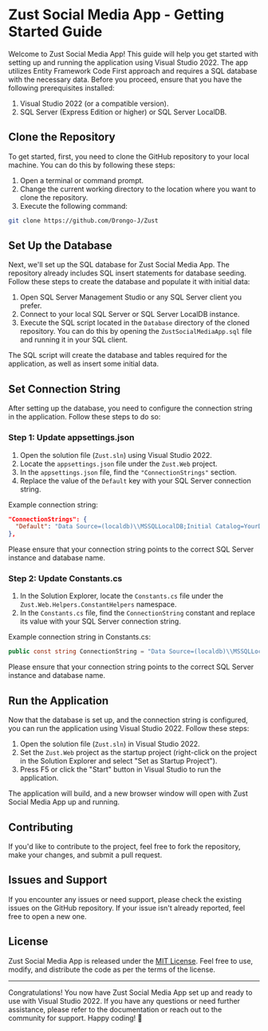 # Zust Social Media App - Getting Started Guide

Welcome to Zust Social Media App! This guide will help you get started with setting up and running the application using Visual Studio 2022. The app utilizes Entity Framework Code First approach and requires a SQL database with the necessary data. Before you proceed, ensure that you have the following prerequisites installed:

1. Visual Studio 2022 (or a compatible version).
2. SQL Server (Express Edition or higher) or SQL Server LocalDB.

## Clone the Repository

To get started, first, you need to clone the GitHub repository to your local machine. You can do this by following these steps:

1. Open a terminal or command prompt.
2. Change the current working directory to the location where you want to clone the repository.
3. Execute the following command:

```bash
git clone https://github.com/Drongo-J/Zust
```

## Set Up the Database

Next, we'll set up the SQL database for Zust Social Media App. The repository already includes SQL insert statements for database seeding. Follow these steps to create the database and populate it with initial data:

1. Open SQL Server Management Studio or any SQL Server client you prefer.
2. Connect to your local SQL Server or SQL Server LocalDB instance.
3. Execute the SQL script located in the `Database` directory of the cloned repository. You can do this by opening the `ZustSocialMediaApp.sql` file and running it in your SQL client.

The SQL script will create the database and tables required for the application, as well as insert some initial data.

## Set Connection String

After setting up the database, you need to configure the connection string in the application. Follow these steps to do so:

### Step 1: Update appsettings.json

1. Open the solution file (`Zust.sln`) using Visual Studio 2022.
2. Locate the `appsettings.json` file under the `Zust.Web` project.
3. In the `appsettings.json` file, find the `"ConnectionStrings"` section.
4. Replace the value of the `Default` key with your SQL Server connection string.

Example connection string:

```json
"ConnectionStrings": {
  "Default": "Data Source=(localdb)\\MSSQLLocalDB;Initial Catalog=YourDatabaseName;Integrated Security=True;Connect Timeout=30;Encrypt=False;Trust Server Certificate=False;Application Intent=ReadWrite;Multi Subnet Failover=False"
},
```

Please ensure that your connection string points to the correct SQL Server instance and database name.

### Step 2: Update Constants.cs

1. In the Solution Explorer, locate the `Constants.cs` file under the `Zust.Web.Helpers.ConstantHelpers` namespace.
2. In the `Constants.cs` file, find the `ConnectionString` constant and replace its value with your SQL Server connection string.

Example connection string in Constants.cs:

```csharp
public const string ConnectionString = "Data Source=(localdb)\\MSSQLLocalDB;Initial Catalog=YourDatabaseName;Integrated Security=True;";
```

Please ensure that your connection string points to the correct SQL Server instance and database name.

## Run the Application

Now that the database is set up, and the connection string is configured, you can run the application using Visual Studio 2022. Follow these steps:

1. Open the solution file (`Zust.sln`) in Visual Studio 2022.
2. Set the `Zust.Web` project as the startup project (right-click on the project in the Solution Explorer and select "Set as Startup Project").
3. Press F5 or click the "Start" button in Visual Studio to run the application.

The application will build, and a new browser window will open with Zust Social Media App up and running.

## Contributing

If you'd like to contribute to the project, feel free to fork the repository, make your changes, and submit a pull request.

## Issues and Support

If you encounter any issues or need support, please check the existing issues on the GitHub repository. If your issue isn't already reported, feel free to open a new one.

## License

Zust Social Media App is released under the [MIT License](LICENSE). Feel free to use, modify, and distribute the code as per the terms of the license.

---

Congratulations! You now have Zust Social Media App set up and ready to use with Visual Studio 2022. If you have any questions or need further assistance, please refer to the documentation or reach out to the community for support. Happy coding! 🚀
